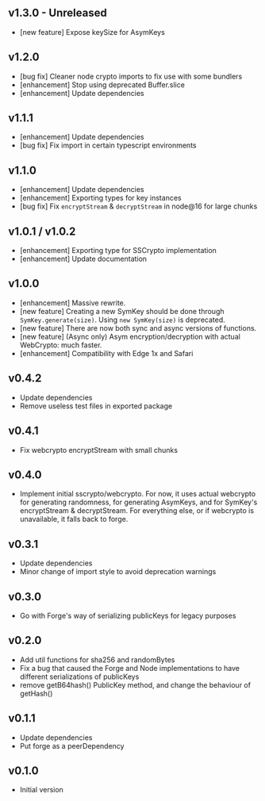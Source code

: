 ## v1.3.0 - Unreleased
- \[new feature\] Expose keySize for AsymKeys


## v1.2.0
- \[bug fix\] Cleaner node crypto imports to fix use with some bundlers
- \[enhancement\] Stop using deprecated Buffer.slice
- \[enhancement\] Update dependencies


## v1.1.1
- \[enhancement\] Update dependencies
- \[bug fix\] Fix import in certain typescript environments


## v1.1.0
- \[enhancement\] Update dependencies
- \[enhancement\] Exporting types for key instances
- \[bug fix\] Fix `encryptStream` & `decryptStream` in node@16 for large chunks


## v1.0.1 / v1.0.2

- \[enhancement\] Exporting type for SSCrypto implementation
- \[enhancement\] Update documentation


## v1.0.0

- \[enhancement\] Massive rewrite.
- \[new feature\] Creating a new SymKey should be done through `SymKey.generate(size)`. Using `new SymKey(size)` is deprecated.
- \[new feature\] There are now both sync and async versions of functions.
- \[new feature\] (Async only) Asym encryption/decryption with actual WebCrypto: much faster.
- \[enhancement\] Compatibility with Edge 1x and Safari


## v0.4.2

- Update dependencies
- Remove useless test files in exported package


## v0.4.1

- Fix webcrypto encryptStream with small chunks


## v0.4.0

- Implement initial sscrypto/webcrypto. For now, it uses actual webcrypto for generating randomness, for generating AsymKeys, and for SymKey's encryptStream & decryptStream. For everything else, or if webcrypto is unavailable, it falls back to forge.


## v0.3.1

- Update dependencies
- Minor change of import style to avoid deprecation warnings


## v0.3.0

- Go with Forge's way of serializing publicKeys for legacy purposes


## v0.2.0

- Add util functions for sha256 and randomBytes
- Fix a bug that caused the Forge and Node implementations to have different serializations of publicKeys
- remove getB64hash() PublicKey method, and change the behaviour of getHash()


## v0.1.1

- Update dependencies
- Put forge as a peerDependency


## v0.1.0

- Initial version
